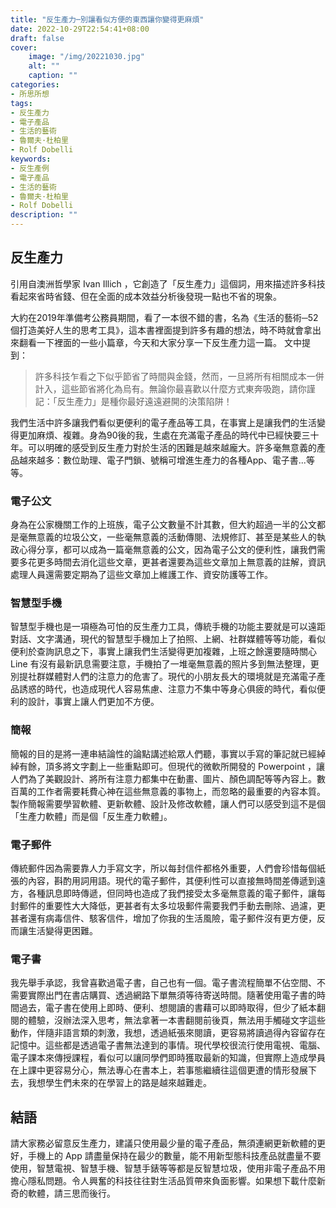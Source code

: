 ```yaml
---
title: "反生產力─別讓看似方便的東西讓你變得更麻煩"
date: 2022-10-29T22:54:41+08:00
draft: false
cover:
    image: "/img/20221030.jpg"
    alt: ""
    caption: ""
categories: 
- 所思所想
tags: 
- 反生產力
- 電子產品
- 生活的藝術
- 魯爾夫·杜柏里
- Rolf Dobelli
keywords:
- 反生產例
- 電子產品
- 生活的藝術
- 魯爾夫·杜柏里
- Rolf Dobelli
description: ""
---
```

## 反生產力
引用自澳洲哲學家 Ivan Illich ，它創造了「反生產力」這個詞，用來描述許多科技看起來省時省錢、但在全面的成本效益分析後發現一點也不省的現象。

大約在2019年準備考公務員期間，看了一本很不錯的書，名為《生活的藝術─52個打造美好人生的思考工具》，這本書裡面提到許多有趣的想法，時不時就會拿出來翻看一下裡面的一些小篇章，今天和大家分享一下反生產力這一篇。
文中提到：
> 許多科技乍看之下似乎節省了時間與金錢，然而，一旦將所有相關成本一併計入，這些節省將化為烏有。無論你最喜歡以什麼方式東奔吸跑，請你謹記：「反生產力」是種你最好遠遠避開的決策陷阱！

我們生活中許多讓我們看似更便利的電子產品等工具，在事實上是讓我們的生活變得更加麻煩、複雜。身為90後的我，生處在充滿電子產品的時代中已經快要三十年。可以明確的感受到反生產力對於生活的困難是越來越龐大。許多毫無意義的產品越來越多：數位助理、電子門鎖、號稱可增進生產力的各種App、電子書...等等。
### 電子公文
身為在公家機關工作的上班族，電子公文數量不計其數，但大約超過一半的公文都是毫無意義的垃圾公文，一些毫無意義的活動傳閱、法規修訂、甚至是某些人的執政心得分享，都可以成為一篇毫無意義的公文，因為電子公文的便利性，讓我們需要多花更多時間去消化這些文章，更甚者還要為這些文章加上無意義的註解，資訊處理人員還需要定期為了這些文章加上維護工作、資安防護等工作。
### 智慧型手機
智慧型手機也是一項極為可怕的反生產力工具，傳統手機的功能主要就是可以遠距對話、文字溝通，現代的智慧型手機加上了拍照、上網、社群媒體等等功能，看似便利於查詢訊息之下，事實上讓我們生活變得更加複雜，上班之餘還要隨時關心 Line 有沒有最新訊息需要注意，手機拍了一堆毫無意義的照片多到無法整理，更別提社群媒體對人們的注意力的危害了。現代的小朋友長大的環境就是充滿電子產品誘惑的時代，也造成現代人容易焦慮、注意力不集中等身心俱疲的時代，看似便利的設計，事實上讓人們更加不方便。
### 簡報
簡報的目的是將一連串結論性的論點講述給眾人們聽，事實以手寫的筆記就已經綽綽有餘，頂多將文字劃上一些重點即可。但現代的微軟所開發的 Powerpoint ，讓人們為了美觀設計、將所有注意力都集中在動畫、圖片、顏色調配等等內容上。數百萬的工作者需要耗費心神在這些無意義的事物上，而忽略的最重要的內容本質。製作簡報需要學習軟體、更新軟體、設計及修改軟體，讓人們可以感受到這不是個「生產力軟體」而是個「反生產力軟體」。
### 電子郵件
傳統郵件因為需要靠人力手寫文字，所以每封信件都格外重要，人們會珍惜每個紙張的內容，斟酌用詞用語。現代的電子郵件，其便利性可以直接無時間差傳遞到遠方，各種訊息即時傳遞，但同時也造成了我們接受太多毫無意義的電子郵件，讓每封郵件的重要性大大降低，更甚者有太多垃圾郵件需要我們手動去刪除、過濾，更甚者還有病毒信件、駭客信件，增加了你我的生活風險，電子郵件沒有更方便，反而讓生活變得更困難。
### 電子書
我先舉手承認，我曾喜歡過電子書，自己也有一個。電子書流程簡單不佔空間、不需要實際出門在書店購買、透過網路下單無須等待寄送時間。隨著使用電子書的時間過去，電子書在使用上即時、便利、想閱讀的書藉可以即時取得，但少了紙本翻閱的體驗，沒辦法深入思考，無法拿著一本書翻閱前後頁，無法用手觸碰文字這些動作，伴隨非語言類的刺激，我想，透過紙張來閱讀，更容易將讀過得內容留存在記憶中。這些都是透過電子書無法達到的事情。現代學校很流行使用電視、電腦、電子課本來傳授課程，看似可以讓同學們即時獲取最新的知識，但實際上造成學員在上課中更容易分心，無法專心在書本上，若事態繼續往這個更遭的情形發展下去，我想學生們未來的在學習上的路是越來越難走。

## 結語
請大家務必留意反生產力，建議只使用最少量的電子產品，無須連網更新軟體的更好，手機上的 App 請盡量保持在最少的數量，能不用新型態科技產品就盡量不要使用，智慧電視、智慧手機、智慧手錶等等都是反智慧垃圾，使用非電子產品不用擔心隱私問題。令人興奮的科技往往對生活品質帶來負面影響。如果想下載什麼新奇的軟體，請三思而後行。